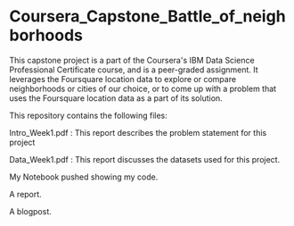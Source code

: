 # Coursera_Capstone_Battle_of_neighborhoods


This capstone project is a part of the Coursera's IBM Data Science Professional Certificate course, and is a peer-graded assignment. It leverages the Foursquare location data to explore or compare neighborhoods or cities of our choice, or to come up with a problem that uses the Foursquare location data as a part of its solution.

This repository contains the following files:

Intro_Week1.pdf : This report describes the problem statement for this project

Data_Week1.pdf : This report discusses the datasets used for this project.

My Notebook pushed showing my code. 

A report.

A blogpost. 
